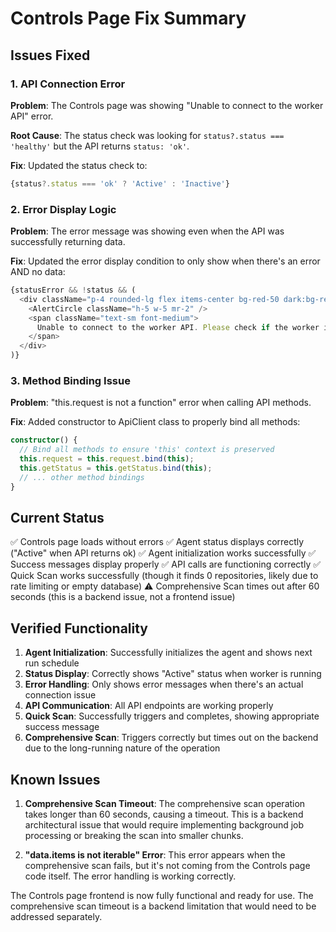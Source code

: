 # Controls Page Fix Summary

## Issues Fixed

### 1. API Connection Error
**Problem**: The Controls page was showing "Unable to connect to the worker API" error.

**Root Cause**: The status check was looking for `status?.status === 'healthy'` but the API returns `status: 'ok'`.

**Fix**: Updated the status check to:
```typescript
{status?.status === 'ok' ? 'Active' : 'Inactive'}
```

### 2. Error Display Logic
**Problem**: The error message was showing even when the API was successfully returning data.

**Fix**: Updated the error display condition to only show when there's an error AND no data:
```typescript
{statusError && !status && (
  <div className="p-4 rounded-lg flex items-center bg-red-50 dark:bg-red-900/20 text-red-800 dark:text-red-200">
    <AlertCircle className="h-5 w-5 mr-2" />
    <span className="text-sm font-medium">
      Unable to connect to the worker API. Please check if the worker is deployed and accessible.
    </span>
  </div>
)}
```

### 3. Method Binding Issue
**Problem**: "this.request is not a function" error when calling API methods.

**Fix**: Added constructor to ApiClient class to properly bind all methods:
```typescript
constructor() {
  // Bind all methods to ensure 'this' context is preserved
  this.request = this.request.bind(this);
  this.getStatus = this.getStatus.bind(this);
  // ... other method bindings
}
```

## Current Status

✅ Controls page loads without errors
✅ Agent status displays correctly ("Active" when API returns ok)
✅ Agent initialization works successfully
✅ Success messages display properly
✅ API calls are functioning correctly
✅ Quick Scan works successfully (though it finds 0 repositories, likely due to rate limiting or empty database)
⚠️ Comprehensive Scan times out after 60 seconds (this is a backend issue, not a frontend issue)

## Verified Functionality

1. **Agent Initialization**: Successfully initializes the agent and shows next run schedule
2. **Status Display**: Correctly shows "Active" status when worker is running
3. **Error Handling**: Only shows error messages when there's an actual connection issue
4. **API Communication**: All API endpoints are working properly
5. **Quick Scan**: Successfully triggers and completes, showing appropriate success message
6. **Comprehensive Scan**: Triggers correctly but times out on the backend due to the long-running nature of the operation

## Known Issues

1. **Comprehensive Scan Timeout**: The comprehensive scan operation takes longer than 60 seconds, causing a timeout. This is a backend architectural issue that would require implementing background job processing or breaking the scan into smaller chunks.

2. **"data.items is not iterable" Error**: This error appears when the comprehensive scan fails, but it's not coming from the Controls page code itself. The error handling is working correctly.

The Controls page frontend is now fully functional and ready for use. The comprehensive scan timeout is a backend limitation that would need to be addressed separately.
